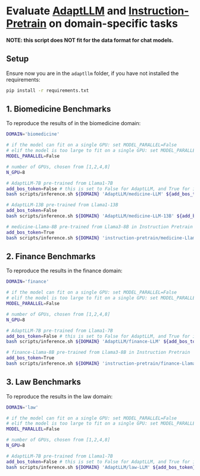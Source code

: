 # Evaluate [AdaptLLM](https://huggingface.co/AdaptLLM) and [Instruction-Pretrain](https://huggingface.co/instruction-pretrain) on domain-specific tasks

**NOTE: this script does NOT fit for the data format for chat models.**

## Setup
Ensure now you are in the `adaptllm` folder, if you have not installed the requirements:

```bash
pip install -r requirements.txt
```

## 1. Biomedicine Benchmarks
To reproduce the results of in the biomedicine domain:
```bash
DOMAIN='biomedicine'

# if the model can fit on a single GPU: set MODEL_PARALLEL=False
# elif the model is too large to fit on a single GPU: set MODEL_PARALLEL=True
MODEL_PARALLEL=False

# number of GPUs, chosen from [1,2,4,8]
N_GPU=8

# AdaptLLM-7B pre-trained from Llama1-7B
add_bos_token=False # this is set to False for AdaptLLM, and True for instruction-pretrain
bash scripts/inference.sh ${DOMAIN} 'AdaptLLM/medicine-LLM' ${add_bos_token} ${MODEL_PARALLEL} ${N_GPU}

# AdaptLLM-13B pre-trained from Llama1-13B
add_bos_token=False
bash scripts/inference.sh ${DOMAIN} 'AdaptLLM/medicine-LLM-13B' ${add_bos_token} ${MODEL_PARALLEL} ${N_GPU}

# medicine-Llama-8B pre-trained from Llama3-8B in Instruction Pretrain
add_bos_token=True
bash scripts/inference.sh ${DOMAIN} 'instruction-pretrain/medicine-Llama3-8B' ${add_bos_token} ${MODEL_PARALLEL} ${N_GPU}
```

## 2. Finance Benchmarks
To reproduce the results in the finance domain:
```bash
DOMAIN='finance'

# if the model can fit on a single GPU: set MODEL_PARALLEL=False
# elif the model is too large to fit on a single GPU: set MODEL_PARALLEL=True
MODEL_PARALLEL=False

# number of GPUs, chosen from [1,2,4,8]
N_GPU=8

# AdaptLLM-7B pre-trained from Llama1-7B
add_bos_token=False # this is set to False for AdaptLLM, and True for instruction-pretrain
bash scripts/inference.sh ${DOMAIN} 'AdaptLLM/finance-LLM' ${add_bos_token} ${MODEL_PARALLEL} ${N_GPU}

# finance-Llama-8B pre-trained from Llama3-8B in Instruction Pretrain
add_bos_token=True
bash scripts/inference.sh ${DOMAIN} 'instruction-pretrain/finance-Llama3-8B' ${add_bos_token} ${MODEL_PARALLEL} ${N_GPU}
```

## 3. Law Benchmarks
To reproduce the results in the law domain:
```bash
DOMAIN='law'

# if the model can fit on a single GPU: set MODEL_PARALLEL=False
# elif the model is too large to fit on a single GPU: set MODEL_PARALLEL=True
MODEL_PARALLEL=False

# number of GPUs, chosen from [1,2,4,8]
N_GPU=8

# AdaptLLM-7B pre-trained from Llama1-7B
add_bos_token=False # this is set to False for AdaptLLM, and True for instruction-pretrain
bash scripts/inference.sh ${DOMAIN} 'AdaptLLM/law-LLM' ${add_bos_token} ${MODEL_PARALLEL} ${N_GPU}
```